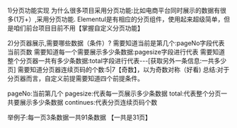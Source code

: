 1)分页功能实现
为什么很多项目采用分页功能:比如电商平台同时展示的数据有很多(1万+）,采用分页功能.
ElementuI是有相应的分页组件，使用起来超级简单，但是咱们前台项目目前不用【掌握自定义分页功能】

2)分页器展示,需要哪些数据（条件）?
需要知道当前是第几个:pageNo字段代表当前页数
需要知道每一个需要展示多少条数据:pagesize字段进行代表
需要知道整个分页器一共有多少条数据:total字段进行代表---[获取另外一条信息:一共多少页]
需要知道分页器连续页码的个数:5|7【奇数】，以为奇数对称（好看)
总结:对于分页器而言，自定义前提需要知道四个前提条件。


pageNo:当前第几个
pagesize:代表每一页展示多少条数据
total:代表整个分页一共要展示多少条数据
continues:代表分页连续页码个数

举例子:每一页3条数据一共91条数据     【一共是31页】
